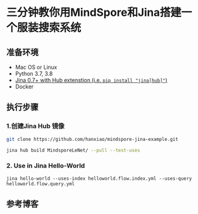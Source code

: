 # 三分钟教你用MindSpore和Jina搭建一个服装搜索系统

## 准备环境

- Mac OS or Linux
- Python 3.7, 3.8
- [Jina 0.7+ with Hub extenstion (i.e. `pip install "jina[hub]"`)](https://get.jina.ai)
- Docker

## 执行步骤
### 1.创建Jina Hub 镜像

```bash
git clone https://github.com/hanxiao/mindspore-jina-example.git

jina hub build MindsporeLeNet/ --pull --test-uses
```

### 2. Use in Jina Hello-World

```
jina hello-world --uses-index helloworld.flow.index.yml --uses-query helloworld.flow.query.yml
```

## 参考博客